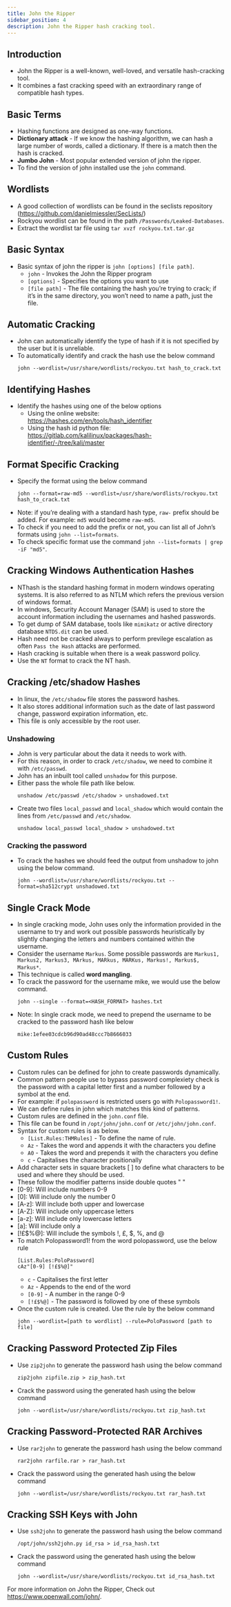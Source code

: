 ```yaml
---
title: John the Ripper
sidebar_position: 4
description: John the Ripper hash cracking tool.
---
```


## Introduction
- John the Ripper is a well-known, well-loved, and versatile hash-cracking tool. 
- It combines a fast cracking speed with an extraordinary range of compatible hash types.

## Basic Terms
- Hashing functions are designed as one-way functions.
- **Dictionary attack** - If we know the hashing algorithm, we can hash a large number of words, called a dictionary. If there is a match then the hash is cracked.
- **Jumbo John** - Most popular extended version of john the ripper.
- To find the version of john installed use the `john` command.

## Wordlists
- A good collection of wordlists can be found in the seclists repository (https://github.com/danielmiessler/SecLists/)
- Rockyou wordlist can be found in the path `/Passwords/Leaked-Databases`.
- Extract the wordlist tar file using `tar xvzf rockyou.txt.tar.gz`

## Basic Syntax
- Basic syntax of john the ripper is `john [options] [file path]`.
  - `john` - Invokes the John the Ripper program
  - `[options]` - Specifies the options you want to use
  - `[file path]` - The file containing the hash you’re trying to crack; if it’s in the same directory, you won’t need to name a path, just the file.


## Automatic Cracking
- John can automatically identify the type of hash if it is not specified by the user but it is unreliable.
- To automatically identify and crack the hash use the below command
  ```
  john --wordlist=/usr/share/wordlists/rockyou.txt hash_to_crack.txt
  ```

## Identifying Hashes
- Identify the hashes using one of the below options 
    - Using the online website: https://hashes.com/en/tools/hash_identifier
    - Using the hash id python file:  https://gitlab.com/kalilinux/packages/hash-identifier/-/tree/kali/master

## Format Specific Cracking
- Specify the format using the below command
    ```
    john --format=raw-md5 --wordlist=/usr/share/wordlists/rockyou.txt hash_to_crack.txt
    ```
- Note: if you’re dealing with a standard hash type, `raw-` prefix should be added. For example: `md5` would become `raw-md5`.
- To check if you need to add the prefix or not, you can list all of John’s formats using `john --list=formats`.
- To check specific format use the command `john --list=formats | grep -iF "md5"`.

## Cracking Windows Authentication Hashes
- NThash is the standard hashing format in modern windows operating systems. It is also referred to as NTLM which refers the previous version of windows format.
- In windows, Security Account Manager (SAM) is used to store the account information including the usernames and hashed passwords.
- To get dump of SAM database, tools like `mimikatz` or active directory database `NTDS.dit` can be used.
- Hash need not be cracked always to perform previlege escalation as often `Pass the Hash` attacks are performed.
- Hash cracking is suitable when there is a weak password policy.
- Use the `NT` format to crack the NT hash.

## Cracking /etc/shadow Hashes
- In linux, the `/etc/shadow` file stores the password hashes. 
- It also stores additional information such as the date of last password change, password expiration information, etc.
- This file is only accessible by the root user.

### Unshadowing
- John is very particular about the data it needs to work with.
- For this reason, in order to crack `/etc/shadow`, we need to combine it with `/etc/passwd`.
- John has an inbuilt tool called `unshadow` for this purpose.
- Either pass the whole file path like below.
    ```
    unshadow /etc/passwd /etc/shadow > unshadowed.txt
    ```
- Create two files `local_passwd` and `local_shadow` which would contain the lines from `/etc/passwd` and `/etc/shadow`.
    ```
    unshadow local_passwd local_shadow > unshadowed.txt
    ```

### Cracking the password
- To crack the hashes we should feed the output from unshadow to john using the below command.
    ```
    john --wordlist=/usr/share/wordlists/rockyou.txt --format=sha512crypt unshadowed.txt
    ```

## Single Crack Mode
- In single cracking mode, John uses only the information provided in the username to try and work out possible passwords heuristically by slightly changing the letters and numbers contained within the username.
- Consider the username `Markus`. Some possible passwords are `Markus1, Markus2, Markus3, MArkus, MARkus, MARKus, Markus!, Markus$, Markus*`.
- This technique is called **word mangling**.
- To crack the password for the username mike, we would use the below command.
    ```
    john --single --format=<HASH_FORMAT> hashes.txt
    ```
- Note: In single crack mode, we need to prepend the username to be cracked to the password hash like below
    ```
    mike:1efee03cdcb96d90ad48ccc7b8666033
    ```

## Custom Rules
- Custom rules can be defined for john to create passwords dynamically.
- Common pattern people use to bypass password complexiety check is the password with a capital letter first and a number followed by a symbol at the end.
- For example: if `polopassword` is restricted users go with `Polopassword1!`.
- We can define rules in john which matches this kind of patterns.
- Custom rules are defined in the `john.conf` file.
- This file can be found in `/opt/john/john.conf` or `/etc/john/john.conf`.
- Syntax for custom rules is as below.
  - `[List.Rules:THMRules]` - To define the name of rule.
  - `Az` - Takes the word and appends it with the characters you define
  - `A0` - Takes the word and prepends it with the characters you define
  - `c` - Capitalises the character positionally
-  Add character sets in square brackets [ ] to define what characters to be used and where they should be used. 
-  These follow the modifier patterns inside double quotes " "
  - [0-9]: Will include numbers 0-9
  - [0]: Will include only the number 0
  - [A-z]: Will include both upper and lowercase
  - [A-Z]: Will include only uppercase letters
  - [a-z]: Will include only lowercase letters
  - [a]: Will include only a
  - [!£$%@]: Will include the symbols !, £, $, %, and @
- To match Polopassword1! from the word polopassword, use the below rule
    ```
    [List.Rules:PoloPassword]
    cAz"[0-9] [!£$%@]"
    ```
    - `c` - Capitalises the first letter
    - `Az` - Appends to the end of the word
    - `[0-9]` - A number in the range 0-9
    - `[!£$%@]` - The password is followed by one of these symbols
- Once the custom rule is created. Use the rule by the below command
    ```
    john --wordlist=[path to wordlist] --rule=PoloPassword [path to file]
    ```

## Cracking Password Protected Zip Files
- Use `zip2john` to generate the password hash using the below command
    ```
    zip2john zipfile.zip > zip_hash.txt
    ```
- Crack the password using the generated hash using the below command
    ```
    john --wordlist=/usr/share/wordlists/rockyou.txt zip_hash.txt
    ```

## Cracking Password-Protected RAR Archives
- Use `rar2john` to generate the password hash using the below command
    ```
    rar2john rarfile.rar > rar_hash.txt
    ```
- Crack the password using the generated hash using the below command
    ```
    john --wordlist=/usr/share/wordlists/rockyou.txt rar_hash.txt
    ```

## Cracking SSH Keys with John
- Use `ssh2john` to generate the password hash using the below command
    ```
    /opt/john/ssh2john.py id_rsa > id_rsa_hash.txt
    ```
- Crack the password using the generated hash using the below command
    ```
    john --wordlist=/usr/share/wordlists/rockyou.txt id_rsa_hash.txt
    ```

For more information on John the Ripper, Check out https://www.openwall.com/john/.